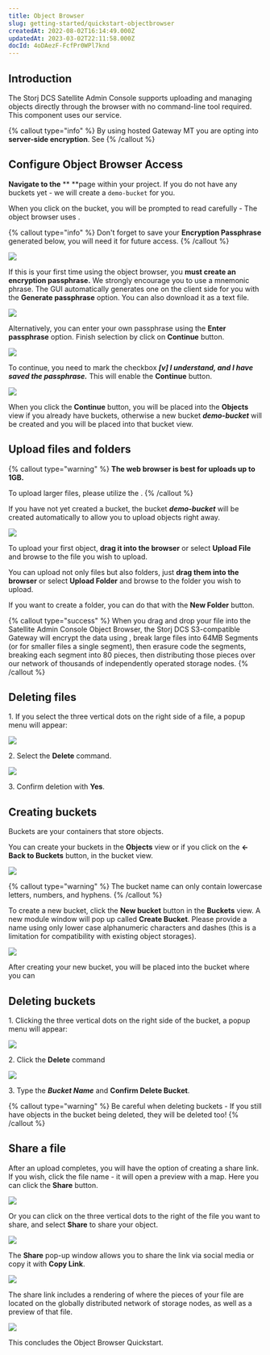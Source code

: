 ```yaml
---
title: Object Browser
slug: getting-started/quickstart-objectbrowser
createdAt: 2022-08-02T16:14:49.000Z
updatedAt: 2023-03-02T22:11:58.000Z
docId: 4oDAezF-FcfPr0WPl7knd
---
```


## Introduction

The Storj DCS Satellite Admin Console supports uploading and managing objects directly through the browser with no command-line tool required. This component uses our [](docId\:yYCzPT8HHcbEZZMvfoCFa) service.

{% callout type="info"  %}
By using hosted Gateway MT you are opting into **server-side encryption**. See [](docId\:hf2uumViqYvS1oq8TYbeW)&#x20;
{% /callout %}

## Configure Object Browser Access

**Navigate to the** [](docId\:pxdnqsVDjCLZgeEXt2S6x)** **page within your project. If you do not have any buckets yet - we will create a `demo-bucket` for you.

When you click on the bucket, you will be prompted to read carefully - The object browser uses [](docId\:hf2uumViqYvS1oq8TYbeW).

{% callout type="info"  %}
Don't forget to save your **Encryption Passphrase** generated below, you will need it for future access.
{% /callout %}

![](https://archbee-image-uploads.s3.amazonaws.com/kv3plx2xmXcUGcVl4Lttj/PgEXOy3cK2ue1zGwGqxdh_qsobject01.png)

If this is your first time using the object browser, you **must create an encryption passphrase.** We strongly encourage you to use a mnemonic phrase. The GUI automatically generates one on the client side for you with the **Generate passphrase** option. You can also download it as a text file.

![](https://archbee-image-uploads.s3.amazonaws.com/kv3plx2xmXcUGcVl4Lttj/SWYh6j1RWfLrc4dPlgYW2_qsobject02.png)

Alternatively, you can enter your own passphrase using the **Enter passphrase** option. Finish selection by click on **Continue** button.

![](https://archbee-image-uploads.s3.amazonaws.com/kv3plx2xmXcUGcVl4Lttj/m_4pzkqRUSiGpOXmnWd60_qsobject03.png)

To continue, you need to mark the checkbox ***\[v] I understand, and I have saved the passphrase.*** This will enable the **Continue** button.

![](https://archbee-image-uploads.s3.amazonaws.com/kv3plx2xmXcUGcVl4Lttj/VJondlvfOjDcc04ILsAsF_qsobject04.png)

When you click the **Continue** button, you will be placed into the **Objects** view if you already have buckets, otherwise a new bucket ***demo-bucket*** will be created and you will be placed into that bucket view.

## Upload files and folders

{% callout type="warning"  %}
**The web browser is best for uploads up to 1GB.**



To upload larger files, please utilize the [](docId\:TbMdOGCAXNWyPpQmH6EOq).
{% /callout %}

If you have not yet created a bucket, the bucket ***demo-bucket*** will be created automatically to allow you to upload objects right away.

![](https://archbee-image-uploads.s3.amazonaws.com/kv3plx2xmXcUGcVl4Lttj/A1VBtbjhSjxV187WZEiAH_qsobject04.png)

To upload your first object, **drag it into the browser** or select **Upload File** and browse to the file you wish to upload.

You can upload not only files but also folders, just **drag them into the browser** or select **Upload Folder** and browse to the folder you wish to upload.

If you want to create a folder, you can do that with the **New Folder** button.

{% callout type="success"  %}
When you drag and drop your file into the Satellite Admin Console Object Browser, the Storj DCS S3-compatible Gateway will encrypt the data using [](docId\:hf2uumViqYvS1oq8TYbeW), break large files into 64MB Segments (or for smaller files a single segment), then erasure code the segments, breaking each segment into 80 pieces, then distributing those pieces over our network of thousands of independently operated storage nodes.&#x20;
{% /callout %}

## Deleting files

1\. If you select the three vertical dots on the right side of a file, a popup menu will appear:

![](https://archbee-image-uploads.s3.amazonaws.com/kv3plx2xmXcUGcVl4Lttj/pEw5qFRbraYchiz0mtOv7_qsobject05.png)

2\. Select the **Delete** command.

![](https://archbee-image-uploads.s3.amazonaws.com/kv3plx2xmXcUGcVl4Lttj/JRQ09me42z8yIy05hLLn0_qsobject06.png)

3\. Confirm deletion with **Yes**.

## Creating buckets

Buckets are your containers that store objects.&#x20;

You can create your buckets in the **Objects** view or if you click on the **<-Back to Buckets** button, in the bucket view.

![](https://archbee-image-uploads.s3.amazonaws.com/kv3plx2xmXcUGcVl4Lttj/oJ74hmgmN9h5iDemALwMk_qsobject07.png)

{% callout type="warning"  %}
The bucket name can only contain lowercase letters, numbers, and hyphens.
{% /callout %}

To create a new bucket, click the **New bucket** button in the **Buckets** view. A new module window will pop up called **Create Bucket**. Please provide a name using only lower case alphanumeric characters and dashes (this is a limitation for compatibility with existing object storages).

![](https://archbee-image-uploads.s3.amazonaws.com/kv3plx2xmXcUGcVl4Lttj/Yewew2V1tdS66o93P_XIM_qsobject08.png)

After creating your new bucket, you will be placed into the bucket where you can [](docId\:gh5RtIDbMkAoomljO7f8d) &#x20;

## Deleting buckets

1\. Clicking the three vertical dots on the right side of the bucket, a popup menu will appear:

![](https://archbee-image-uploads.s3.amazonaws.com/kv3plx2xmXcUGcVl4Lttj/5YJzM4uQlX2DkoFIuyNp1_qsobject09.png)

2\. Click the **Delete** command

![](https://archbee-image-uploads.s3.amazonaws.com/kv3plx2xmXcUGcVl4Lttj/awroxWO45F35KG6mW6zys_qsobject10.png)

3\. Type the ***Bucket Name*** and **Confirm Delete Bucket**.

{% callout type="warning"  %}
Be careful when deleting buckets - If you still have objects in the bucket being deleted, they will be deleted too!
{% /callout %}

## Share a file

After an upload completes, you will have the option of creating a share link. If you wish, click the file name - it will open a preview with a map. Here you can click the **Share** button.

![](https://archbee-image-uploads.s3.amazonaws.com/kv3plx2xmXcUGcVl4Lttj/vCYGlW3Gy5TJHiQHzLT_n_qsobjectshare01.png)

Or you can click on the three vertical dots to the right of the file you want to share, and select **Share** to share your object.

![](https://archbee-image-uploads.s3.amazonaws.com/kv3plx2xmXcUGcVl4Lttj/AvXeXUPRK2-PFiOyCGS6Z_qsobjectshare02.png)

The **Share** pop-up window allows you to share the link via social media or copy it with **Copy Link**.

![](https://archbee-image-uploads.s3.amazonaws.com/kv3plx2xmXcUGcVl4Lttj/GmA5kH_adiXmGOaw7iTAz_qsobjectshare03.png)

The share link includes a rendering of where the pieces of your file are located on the globally distributed network of storage nodes, as well as a preview of that file.&#x20;

![](https://archbee-image-uploads.s3.amazonaws.com/kv3plx2xmXcUGcVl4Lttj/y1Z-utzw4fEsvj6gffynu_qsobjectshare04.png)

This concludes the Object Browser Quickstart.

